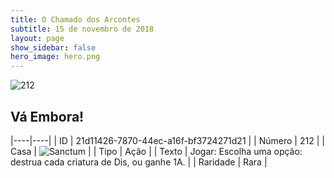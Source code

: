 ```yaml
---
title: O Chamado dos Arcontes
subtitle: 15 de novembro de 2018
layout: page
show_sidebar: false
hero_image: hero.png
---
```


![212](https://cdn.keyforgegame.com/media/card_front/pt/341_212_W36G9HXF9RQ7_pt.png)

## Vá Embora!

|----|----|
| ID | 21d11426-7870-44ec-a16f-bf3724271d21 |
| Número | 212 |
| Casa | ![Sanctum](https://archonarcana.com/images/thumb/c/c7/Sanctum.png/22px-Sanctum.png "Santuário") |
| Tipo | Ação |
| Texto | Jogar: Escolha uma opção: destrua cada criatura de Dis, ou ganhe 1A. |
| Raridade | Rara |
